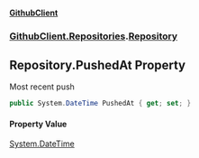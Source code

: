#### [GithubClient](index.md 'index')
### [GithubClient.Repositories](GithubClient.Repositories.md 'GithubClient.Repositories').[Repository](GithubClient.Repositories.Repository.md 'GithubClient.Repositories.Repository')

## Repository.PushedAt Property

Most recent push

```csharp
public System.DateTime PushedAt { get; set; }
```

#### Property Value
[System.DateTime](https://docs.microsoft.com/en-us/dotnet/api/System.DateTime 'System.DateTime')